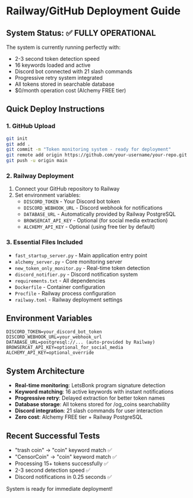 # Railway/GitHub Deployment Guide

## System Status: ✅ FULLY OPERATIONAL

The system is currently running perfectly with:
- 2-3 second token detection speed
- 16 keywords loaded and active
- Discord bot connected with 21 slash commands
- Progressive retry system integrated
- All tokens stored in searchable database
- $0/month operation cost (Alchemy FREE tier)

## Quick Deploy Instructions

### 1. GitHub Upload
```bash
git init
git add .
git commit -m "Token monitoring system - ready for deployment"
git remote add origin https://github.com/your-username/your-repo.git
git push -u origin main
```

### 2. Railway Deployment
1. Connect your GitHub repository to Railway
2. Set environment variables:
   - `DISCORD_TOKEN` - Your Discord bot token
   - `DISCORD_WEBHOOK_URL` - Discord webhook for notifications
   - `DATABASE_URL` - Automatically provided by Railway PostgreSQL
   - `BROWSERCAT_API_KEY` - Optional (for social media extraction)
   - `ALCHEMY_API_KEY` - Optional (using free tier by default)

### 3. Essential Files Included
- `fast_startup_server.py` - Main application entry point
- `alchemy_server.py` - Core monitoring server
- `new_token_only_monitor.py` - Real-time token detection
- `discord_notifier.py` - Discord notification system
- `requirements.txt` - All dependencies
- `Dockerfile` - Container configuration
- `Procfile` - Railway process configuration
- `railway.toml` - Railway deployment settings

## Environment Variables
```
DISCORD_TOKEN=your_discord_bot_token
DISCORD_WEBHOOK_URL=your_webhook_url
DATABASE_URL=postgresql://... (auto-provided by Railway)
BROWSERCAT_API_KEY=optional_for_social_media
ALCHEMY_API_KEY=optional_override
```

## System Architecture
- **Real-time monitoring**: LetsBonk program signature detection
- **Keyword matching**: 16 active keywords with instant notifications
- **Progressive retry**: Delayed extraction for better token names
- **Database storage**: All tokens stored for /og_coins searchability
- **Discord integration**: 21 slash commands for user interaction
- **Zero cost**: Alchemy FREE tier + Railway PostgreSQL

## Recent Successful Tests
- "trash coin" → "coin" keyword match ✅
- "CensorCoin" → "coin" keyword match ✅
- Processing 15+ tokens successfully ✅
- 2-3 second detection speed ✅
- Discord notifications in 0.25 seconds ✅

System is ready for immediate deployment!
